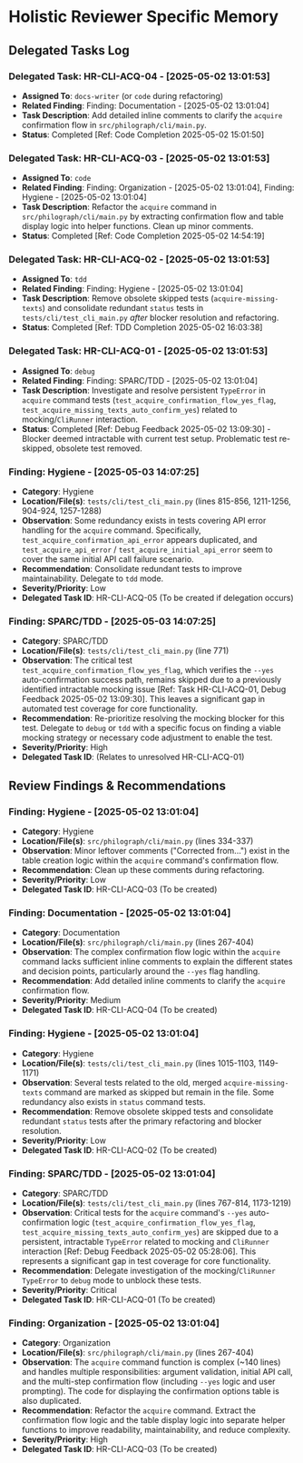 # Holistic Reviewer Specific Memory
<!-- Entries below should be added reverse chronologically (newest first) -->

## Delegated Tasks Log
### Delegated Task: HR-CLI-ACQ-04 - [2025-05-02 13:01:53]
- **Assigned To**: `docs-writer` (or `code` during refactoring)
- **Related Finding**: Finding: Documentation - [2025-05-02 13:01:04]
- **Task Description**: Add detailed inline comments to clarify the `acquire` confirmation flow in `src/philograph/cli/main.py`.
- **Status**: Completed [Ref: Code Completion 2025-05-02 15:01:50]

### Delegated Task: HR-CLI-ACQ-03 - [2025-05-02 13:01:53]
- **Assigned To**: `code`
- **Related Finding**: Finding: Organization - [2025-05-02 13:01:04], Finding: Hygiene - [2025-05-02 13:01:04]
- **Task Description**: Refactor the `acquire` command in `src/philograph/cli/main.py` by extracting confirmation flow and table display logic into helper functions. Clean up minor comments.
- **Status**: Completed [Ref: Code Completion 2025-05-02 14:54:19]

### Delegated Task: HR-CLI-ACQ-02 - [2025-05-02 13:01:53]
- **Assigned To**: `tdd`
- **Related Finding**: Finding: Hygiene - [2025-05-02 13:01:04]
- **Task Description**: Remove obsolete skipped tests (`acquire-missing-texts`) and consolidate redundant `status` tests in `tests/cli/test_cli_main.py` *after* blocker resolution and refactoring.
- **Status**: Completed [Ref: TDD Completion 2025-05-02 16:03:38]
### Delegated Task: HR-CLI-ACQ-01 - [2025-05-02 13:01:53]
- **Assigned To**: `debug`
- **Related Finding**: Finding: SPARC/TDD - [2025-05-02 13:01:04]
- **Task Description**: Investigate and resolve persistent `TypeError` in `acquire` command tests (`test_acquire_confirmation_flow_yes_flag`, `test_acquire_missing_texts_auto_confirm_yes`) related to mocking/`CliRunner` interaction.
- **Status**: Completed [Ref: Debug Feedback 2025-05-02 13:09:30] - Blocker deemed intractable with current test setup. Problematic test re-skipped, obsolete test removed.
<!-- Append tasks delegated to other modes using the format below -->

### Finding: Hygiene - [2025-05-03 14:07:25]
- **Category**: Hygiene
- **Location/File(s)**: `tests/cli/test_cli_main.py` (lines 815-856, 1211-1256, 904-924, 1257-1288)
- **Observation**: Some redundancy exists in tests covering API error handling for the `acquire` command. Specifically, `test_acquire_confirmation_api_error` appears duplicated, and `test_acquire_api_error` / `test_acquire_initial_api_error` seem to cover the same initial API call failure scenario.
- **Recommendation**: Consolidate redundant tests to improve maintainability. Delegate to `tdd` mode.
- **Severity/Priority**: Low
- **Delegated Task ID**: HR-CLI-ACQ-05 (To be created if delegation occurs)

### Finding: SPARC/TDD - [2025-05-03 14:07:25]
- **Category**: SPARC/TDD
- **Location/File(s)**: `tests/cli/test_cli_main.py` (line 771)
- **Observation**: The critical test `test_acquire_confirmation_flow_yes_flag`, which verifies the `--yes` auto-confirmation success path, remains skipped due to a previously identified intractable mocking issue [Ref: Task HR-CLI-ACQ-01, Debug Feedback 2025-05-02 13:09:30]. This leaves a significant gap in automated test coverage for core functionality.
- **Recommendation**: Re-prioritize resolving the mocking blocker for this test. Delegate to `debug` or `tdd` with a specific focus on finding a viable mocking strategy or necessary code adjustment to enable the test.
- **Severity/Priority**: High
- **Delegated Task ID**: (Relates to unresolved HR-CLI-ACQ-01)
## Review Findings & Recommendations
### Finding: Hygiene - [2025-05-02 13:01:04]
- **Category**: Hygiene
- **Location/File(s)**: `src/philograph/cli/main.py` (lines 334-337)
- **Observation**: Minor leftover comments ("Corrected from...") exist in the table creation logic within the `acquire` command's confirmation flow.
- **Recommendation**: Clean up these comments during refactoring.
- **Severity/Priority**: Low
- **Delegated Task ID**: HR-CLI-ACQ-03 (To be created)

### Finding: Documentation - [2025-05-02 13:01:04]
- **Category**: Documentation
- **Location/File(s)**: `src/philograph/cli/main.py` (lines 267-404)
- **Observation**: The complex confirmation flow logic within the `acquire` command lacks sufficient inline comments to explain the different states and decision points, particularly around the `--yes` flag handling.
- **Recommendation**: Add detailed inline comments to clarify the `acquire` confirmation flow.
- **Severity/Priority**: Medium
- **Delegated Task ID**: HR-CLI-ACQ-04 (To be created)

### Finding: Hygiene - [2025-05-02 13:01:04]
- **Category**: Hygiene
- **Location/File(s)**: `tests/cli/test_cli_main.py` (lines 1015-1103, 1149-1171)
- **Observation**: Several tests related to the old, merged `acquire-missing-texts` command are marked as skipped but remain in the file. Some redundancy also exists in `status` command tests.
- **Recommendation**: Remove obsolete skipped tests and consolidate redundant `status` tests after the primary refactoring and blocker resolution.
- **Severity/Priority**: Low
- **Delegated Task ID**: HR-CLI-ACQ-02 (To be created)

### Finding: SPARC/TDD - [2025-05-02 13:01:04]
- **Category**: SPARC/TDD
- **Location/File(s)**: `tests/cli/test_cli_main.py` (lines 767-814, 1173-1219)
- **Observation**: Critical tests for the `acquire` command's `--yes` auto-confirmation logic (`test_acquire_confirmation_flow_yes_flag`, `test_acquire_missing_texts_auto_confirm_yes`) are skipped due to a persistent, intractable `TypeError` related to mocking and `CliRunner` interaction [Ref: Debug Feedback 2025-05-02 05:28:06]. This represents a significant gap in test coverage for core functionality.
- **Recommendation**: Delegate investigation of the mocking/`CliRunner` `TypeError` to `debug` mode to unblock these tests.
- **Severity/Priority**: Critical
- **Delegated Task ID**: HR-CLI-ACQ-01 (To be created)

### Finding: Organization - [2025-05-02 13:01:04]
- **Category**: Organization
- **Location/File(s)**: `src/philograph/cli/main.py` (lines 267-404)
- **Observation**: The `acquire` command function is complex (~140 lines) and handles multiple responsibilities: argument validation, initial API call, and the multi-step confirmation flow (including `--yes` logic and user prompting). The code for displaying the confirmation options table is also duplicated.
- **Recommendation**: Refactor the `acquire` command. Extract the confirmation flow logic and the table display logic into separate helper functions to improve readability, maintainability, and reduce complexity.
- **Severity/Priority**: High
- **Delegated Task ID**: HR-CLI-ACQ-03 (To be created)
<!-- Append findings categorized by area using the format below -->
